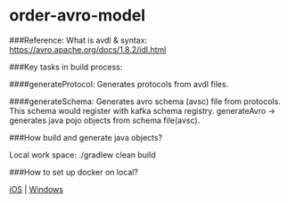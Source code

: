 # order-avro-model

###Reference: 
What is avdl & syntax:  https://avro.apache.org/docs/1.8.2/idl.html


###Key tasks in build process:

####generateProtocol:
Generates protocols from avdl files.

####generateSchema: 
Generates avro schema (avsc) file from protocols. This schema would register with kafka schema 
registry.
generateAvro -> generates java pojo objects from schema file(avsc).

###How build and generate java objects?

Local work space: ./gradlew clean build

###How to set up docker on local?

[iOS](https://docs.docker.com/docker-for-mac/) | [Windows](https://docs.docker.com/docker-for-windows/install/)

